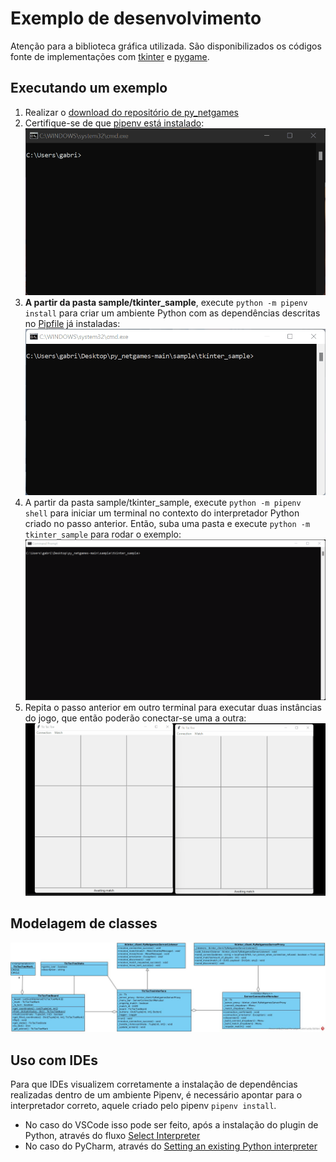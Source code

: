 # Exemplo de desenvolvimento

Atenção para a biblioteca gráfica utilizada. São disponibilizados os códigos fonte de implementações com [tkinter](https://github.com/gabrielroza/py_netgames/tree/main/sample/tkinter_sample) e [pygame](https://github.com/gabrielroza/py_netgames/tree/main/sample/pygame_sample). 

## Executando um exemplo

1. Realizar o [download do repositório de py_netgames](https://github.com/gabrielroza/py_netgames/archive/refs/heads/main.zip)
1. Certifique-se de que [pipenv está instalado](https://pipenv.pypa.io/en/latest/install/#pragmatic-installation-of-pipenv):  
![screenshot](./img/pipenv%20installation.gif)
1. **A partir da pasta sample/tkinter_sample**, execute `python -m pipenv install` para criar um ambiente Python com as dependências descritas no [Pipfile](./Pipfile) já instaladas:  
![screenshot](./img/pipfile%20installation.gif)
1. A partir da pasta sample/tkinter_sample, execute `python -m pipenv shell` para iniciar um terminal no contexto do interpretador Python criado no passo anterior. Então, suba uma pasta e execute `python -m tkinter_sample` para rodar o exemplo:  
![screenshot](./img/run%20sample.gif)
1. Repita o passo anterior em outro terminal para executar duas instâncias do jogo, que então poderão conectar-se uma a outra:  
![screenshot](./img/match.gif)

## Modelagem de classes

![screenshot](./img/py_netgames_sample%20tkinter_sample.jpg)

## Uso com IDEs

Para que IDEs visualizem corretamente a instalação de dependências realizadas dentro de um ambiente Pipenv, é necessário apontar para o interpretador correto, aquele criado pelo pipenv `pipenv install`.

-  No caso do VSCode isso pode ser feito, após a instalação do plugin de Python, através do fluxo [Select Interpreter](https://code.visualstudio.com/docs/python/environments#_select-and-activate-an-environment)
- No caso do PyCharm, através do [Setting an existing Python interpreter](https://www.jetbrains.com/help/pycharm/configuring-python-interpreter.html#add-existing-interpreter)

